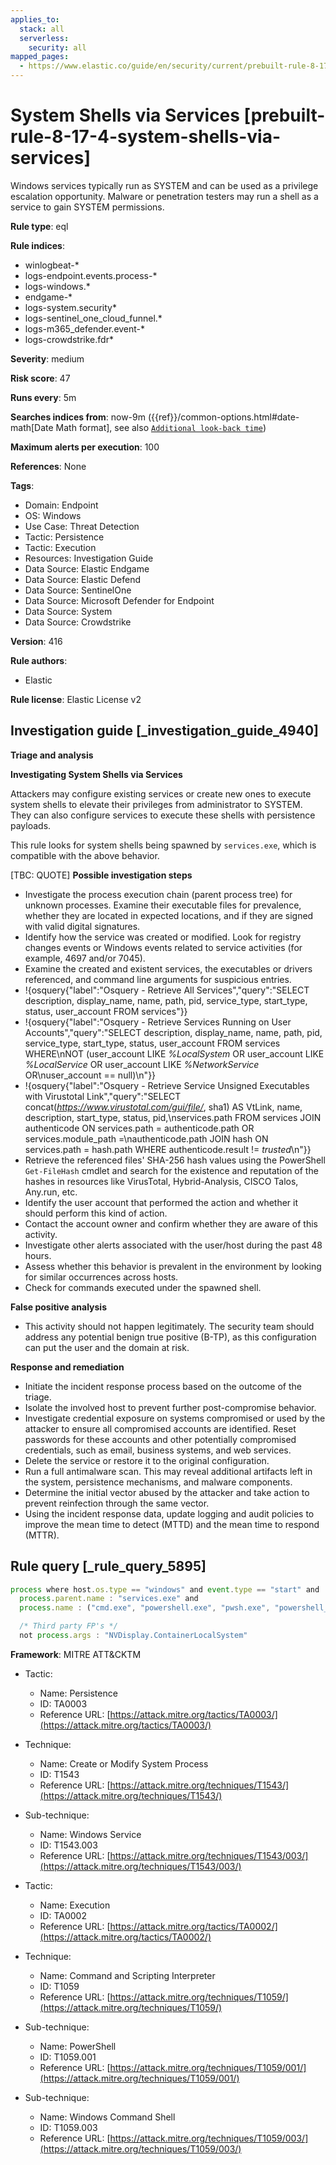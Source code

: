 ```yaml
---
applies_to:
  stack: all
  serverless:
    security: all
mapped_pages:
  - https://www.elastic.co/guide/en/security/current/prebuilt-rule-8-17-4-system-shells-via-services.html
---
```


# System Shells via Services [prebuilt-rule-8-17-4-system-shells-via-services]

Windows services typically run as SYSTEM and can be used as a privilege escalation opportunity. Malware or penetration testers may run a shell as a service to gain SYSTEM permissions.

**Rule type**: eql

**Rule indices**:

* winlogbeat-*
* logs-endpoint.events.process-*
* logs-windows.*
* endgame-*
* logs-system.security*
* logs-sentinel_one_cloud_funnel.*
* logs-m365_defender.event-*
* logs-crowdstrike.fdr*

**Severity**: medium

**Risk score**: 47

**Runs every**: 5m

**Searches indices from**: now-9m ({{ref}}/common-options.html#date-math[Date Math format], see also [`Additional look-back time`](docs-content://solutions/security/detect-and-alert/create-detection-rule.md#rule-schedule))

**Maximum alerts per execution**: 100

**References**: None

**Tags**:

* Domain: Endpoint
* OS: Windows
* Use Case: Threat Detection
* Tactic: Persistence
* Tactic: Execution
* Resources: Investigation Guide
* Data Source: Elastic Endgame
* Data Source: Elastic Defend
* Data Source: SentinelOne
* Data Source: Microsoft Defender for Endpoint
* Data Source: System
* Data Source: Crowdstrike

**Version**: 416

**Rule authors**:

* Elastic

**Rule license**: Elastic License v2

## Investigation guide [_investigation_guide_4940]

**Triage and analysis**

**Investigating System Shells via Services**

Attackers may configure existing services or create new ones to execute system shells to elevate their privileges from administrator to SYSTEM. They can also configure services to execute these shells with persistence payloads.

This rule looks for system shells being spawned by `services.exe`, which is compatible with the above behavior.

[TBC: QUOTE]
**Possible investigation steps**

* Investigate the process execution chain (parent process tree) for unknown processes. Examine their executable files for prevalence, whether they are located in expected locations, and if they are signed with valid digital signatures.
* Identify how the service was created or modified. Look for registry changes events or Windows events related to service activities (for example, 4697 and/or 7045).
* Examine the created and existent services, the executables or drivers referenced, and command line arguments for suspicious entries.
* !{osquery{"label":"Osquery - Retrieve All Services","query":"SELECT description, display_name, name, path, pid, service_type, start_type, status, user_account FROM services"}}
* !{osquery{"label":"Osquery - Retrieve Services Running on User Accounts","query":"SELECT description, display_name, name, path, pid, service_type, start_type, status, user_account FROM services WHERE\nNOT (user_account LIKE *%LocalSystem* OR user_account LIKE *%LocalService* OR user_account LIKE *%NetworkService* OR\nuser_account == null)\n"}}
* !{osquery{"label":"Osquery - Retrieve Service Unsigned Executables with Virustotal Link","query":"SELECT concat(*https://www.virustotal.com/gui/file/*, sha1) AS VtLink, name, description, start_type, status, pid,\nservices.path FROM services JOIN authenticode ON services.path = authenticode.path OR services.module_path =\nauthenticode.path JOIN hash ON services.path = hash.path WHERE authenticode.result != *trusted*\n"}}
* Retrieve the referenced files' SHA-256 hash values using the PowerShell `Get-FileHash` cmdlet and search for the existence and reputation of the hashes in resources like VirusTotal, Hybrid-Analysis, CISCO Talos, Any.run, etc.
* Identify the user account that performed the action and whether it should perform this kind of action.
* Contact the account owner and confirm whether they are aware of this activity.
* Investigate other alerts associated with the user/host during the past 48 hours.
* Assess whether this behavior is prevalent in the environment by looking for similar occurrences across hosts.
* Check for commands executed under the spawned shell.

**False positive analysis**

* This activity should not happen legitimately. The security team should address any potential benign true positive (B-TP), as this configuration can put the user and the domain at risk.

**Response and remediation**

* Initiate the incident response process based on the outcome of the triage.
* Isolate the involved host to prevent further post-compromise behavior.
* Investigate credential exposure on systems compromised or used by the attacker to ensure all compromised accounts are identified. Reset passwords for these accounts and other potentially compromised credentials, such as email, business systems, and web services.
* Delete the service or restore it to the original configuration.
* Run a full antimalware scan. This may reveal additional artifacts left in the system, persistence mechanisms, and malware components.
* Determine the initial vector abused by the attacker and take action to prevent reinfection through the same vector.
* Using the incident response data, update logging and audit policies to improve the mean time to detect (MTTD) and the mean time to respond (MTTR).


## Rule query [_rule_query_5895]

```js
process where host.os.type == "windows" and event.type == "start" and
  process.parent.name : "services.exe" and
  process.name : ("cmd.exe", "powershell.exe", "pwsh.exe", "powershell_ise.exe") and

  /* Third party FP's */
  not process.args : "NVDisplay.ContainerLocalSystem"
```

**Framework**: MITRE ATT&CKTM

* Tactic:

    * Name: Persistence
    * ID: TA0003
    * Reference URL: [https://attack.mitre.org/tactics/TA0003/](https://attack.mitre.org/tactics/TA0003/)

* Technique:

    * Name: Create or Modify System Process
    * ID: T1543
    * Reference URL: [https://attack.mitre.org/techniques/T1543/](https://attack.mitre.org/techniques/T1543/)

* Sub-technique:

    * Name: Windows Service
    * ID: T1543.003
    * Reference URL: [https://attack.mitre.org/techniques/T1543/003/](https://attack.mitre.org/techniques/T1543/003/)

* Tactic:

    * Name: Execution
    * ID: TA0002
    * Reference URL: [https://attack.mitre.org/tactics/TA0002/](https://attack.mitre.org/tactics/TA0002/)

* Technique:

    * Name: Command and Scripting Interpreter
    * ID: T1059
    * Reference URL: [https://attack.mitre.org/techniques/T1059/](https://attack.mitre.org/techniques/T1059/)

* Sub-technique:

    * Name: PowerShell
    * ID: T1059.001
    * Reference URL: [https://attack.mitre.org/techniques/T1059/001/](https://attack.mitre.org/techniques/T1059/001/)

* Sub-technique:

    * Name: Windows Command Shell
    * ID: T1059.003
    * Reference URL: [https://attack.mitre.org/techniques/T1059/003/](https://attack.mitre.org/techniques/T1059/003/)



